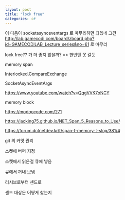```yaml
---
layout: post
title: "lock free"
categories: c#
---
```


이 다음이 socketasynceventargs 로 마무리하면 되겠네
그건 http://lab.gamecodi.com/board/zboard.php?id=GAMECODILAB_Lecture_series&no=61 로 마무리
 
<!-- begin_excerpt -->

lock free?? 가 더 좋지 않을까? => 한번엔 못 갈듯

memory span 

Interlocked.CompareExchange

SocketAsyncEventArgs

https://www.youtube.com/watch?v=QqgVVK7oNCY

memory block

<!-- end_excerpt -->

https://modoocode.com/271

https://jacking75.github.io/NET_Span_5_Reasons_to_Use/

https://forum.dotnetdev.kr/t/span-t-memory-t-slog/381/4

git 의 커밋 관리


소켓에 버퍼 지정

소켓에서 읽은걸 큐에 넣음

큐에서 꺼내 보냄


리시브로부터 센드로

센드 대상은 어떻게 찾는지



